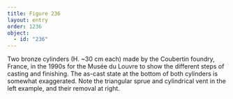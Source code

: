 ```yaml
---
title: Figure 236
layout: entry
order: 1236
object:
  - id: "236"
---
```


Two bronze cylinders (H. ~30 cm each) made by the Coubertin foundry, France, in the 1990s for the Musée du Louvre to show the different steps of casting and finishing. The as-cast state at the bottom of both cylinders is somewhat exaggerated. Note the triangular sprue and cylindrical vent in the left example, and their removal at right.
